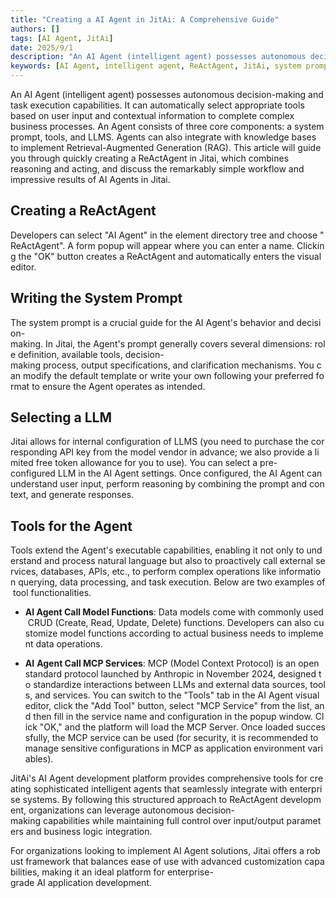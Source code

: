 ```yaml
---
title: "Creating a AI Agent in JitAi: A Comprehensive Guide"
authors: []
tags: [AI Agent, JitAi]
date: 2025/9/1
description: "An AI Agent (intelligent agent) possesses autonomous decision-making and task execution capabilities. It can automatically select appropriate tools based on user input and contextual information to complete complex business processes."
keywords: [AI Agent, intelligent agent, ReActAgent, JitAi, system prompt, LLMS, large language models, MCP, Model Context Protocol, RAG, Retrieval-Augmented Generation, tools, CRUD, enterprise AI]
---
```


An AI Agent (intelligent agent) possesses autonomous decision-making and task execution capabilities. It can automatically select appropriate tools based on user input and contextual information to complete complex business processes. An Agent consists of three core components: a system prompt, tools, and LLMS. Agents can also integrate with knowledge bases to implement Retrieval-Augmented Generation (RAG). This article will guide you through quickly creating a ReActAgent in Jitai, which combines reasoning and acting, and discuss the remarkably simple workflow and impressive results of AI Agents in Jitai.
<!--truncate-->
## Creating a ReActAgent​

Developers can select "AI Agent" in the element directory tree and choose "ReActAgent". A form popup will appear where you can enter a name. Clicking the "OK" button creates a ReActAgent and automatically enters the visual editor.

## Writing the System Prompt​

The system prompt is a crucial guide for the AI Agent's behavior and decision-making. In Jitai, the Agent's prompt generally covers several dimensions: role definition, available tools, decision-making process, output specifications, and clarification mechanisms. You can modify the default template or write your own following your preferred format to ensure the Agent operates as intended.

## Selecting a LLM​

Jitai allows for internal configuration of LLMS (you need to purchase the corresponding API key from the model vendor in advance; we also provide a limited free token allowance for you to use). You can select a pre-configured LLM in the AI Agent settings. Once configured, the AI Agent can understand user input, perform reasoning by combining the prompt and context, and generate responses.

## Tools for the Agent​

Tools extend the Agent's executable capabilities, enabling it not only to understand and process natural language but also to proactively call external services, databases, APIs, etc., to perform complex operations like information querying, data processing, and task execution. Below are two examples of tool functionalities.

*   **AI Agent Call Model Functions**: Data models come with commonly used CRUD (Create, Read, Update, Delete) functions. Developers can also customize model functions according to actual business needs to implement data operations.
    
*   **AI** **Agent Call MCP Services**: MCP (Model Context Protocol) is an open standard protocol launched by Anthropic in November 2024, designed to standardize interactions between LLMs and external data sources, tools, and services. You can switch to the "Tools" tab in the AI Agent visual editor, click the "Add Tool" button, select "MCP Service" from the list, and then fill in the service name and configuration in the popup window. Click "OK," and the platform will load the MCP Server. Once loaded successfully, the MCP service can be used (for security, it is recommended to manage sensitive configurations in MCP as application environment variables).
    

JitAi's AI Agent development platform provides comprehensive tools for creating sophisticated intelligent agents that seamlessly integrate with enterprise systems. By following this structured approach to ReActAgent development, organizations can leverage autonomous decision-making capabilities while maintaining full control over input/output parameters and business logic integration.

For organizations looking to implement AI Agent solutions, Jitai offers a robust framework that balances ease of use with advanced customization capabilities, making it an ideal platform for enterprise-grade AI application development.